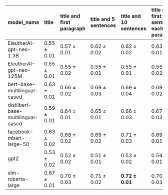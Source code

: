 | model_name                         | title           | title and first paragraph   | title and 5 sentences   | title and 10 sentences   | title and first sentence each paragraph   | raw text        |
|:-----------------------------------|:----------------|:----------------------------|:------------------------|:-------------------------|:------------------------------------------|:----------------|
| EleutherAI-gpt-neo-1.3B            | 0.55 $\pm$ 0.01 | 0.57 $\pm$ 0.01             | 0.62 $\pm$ 0.02         | 0.62 $\pm$ 0.02          | 0.63 $\pm$ 0.01                           | 0.64 $\pm$ 0.02 |
| EleutherAI-gpt-neo-125M            | 0.55 $\pm$ 0.01 | 0.55 $\pm$ 0.02             | 0.55 $\pm$ 0.01         | 0.55 $\pm$ 0.01          | 0.55 $\pm$ 0.02                           | 0.55 $\pm$ 0.00 |
| bert-base-multilingual-cased       | 0.63 $\pm$ 0.01 | 0.66 $\pm$ 0.02             | 0.69 $\pm$ 0.03         | 0.69 $\pm$ 0.04          | 0.69 $\pm$ 0.02                           | 0.71 $\pm$ 0.01 |
| distilbert-base-multilingual-cased | 0.59 $\pm$ 0.01 | 0.64 $\pm$ 0.01             | 0.65 $\pm$ 0.01         | 0.66 $\pm$ 0.03          | 0.67 $\pm$ 0.03                           | 0.66 $\pm$ 0.01 |
| facebook-mbart-large-50            | 0.63 $\pm$ 0.02 | 0.68 $\pm$ 0.02             | 0.69 $\pm$ 0.02         | 0.71 $\pm$ 0.03          | 0.69 $\pm$ 0.01                           | 0.71 $\pm$ 0.01 |
| gpt2                               | 0.53 $\pm$ 0.02 | 0.52 $\pm$ 0.02             | 0.51 $\pm$ 0.01         | 0.53 $\pm$ 0.02          | 0.54 $\pm$ 0.01                           | 0.53 $\pm$ 0.03 |
| xlm-roberta-large                  | 0.67 $\pm$ 0.01 | 0.70 $\pm$ 0.03             | 0.71 $\pm$ 0.02         | **0.72 $\pm$ 0.01**      | 0.70 $\pm$ 0.03                           | 0.71 $\pm$ 0.02 |